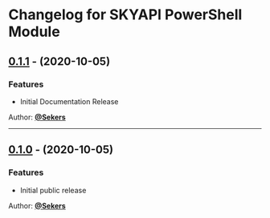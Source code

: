 # Changelog for SKYAPI PowerShell Module

## [0.1.1](https://github.com/Sekers/SKYAPI/tree/0.1.1) - (2020-10-05)

### Features

- Initial Documentation Release

Author: [**@Sekers**](https://github.com/Sekers)

---

## [0.1.0](https://github.com/Sekers/SKYAPI/tree/0.1.0) - (2020-10-05)

### Features

- Initial public release

Author: [**@Sekers**](https://github.com/Sekers)
